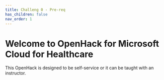 ```yaml
---
title: Challeng 0 - Pre-req
has_children: false
nav_order: 1
---
```


# Welcome to OpenHack for Microsoft Cloud for Healthcare
This OpenHack is designed to be self-service or it can be taught with an instructor.   
